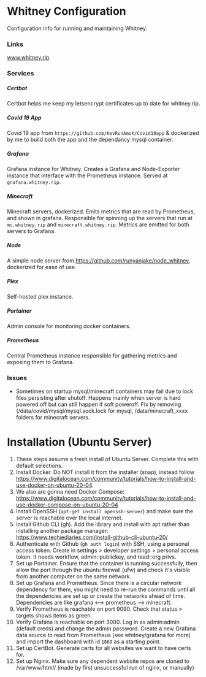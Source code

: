 # Whitney Configuration

Configuration info for running and maintaining Whitney.

### Links

www.whitney.rip

### Services

##### Certbot

Certbot helps me keep my letsencrypt certificates up to date for whitney.rip.

##### Covid 19 App

Covid 19 app from `https://github.com/KevRunAmok/Covid19app` & dockerized by me to build both the app and the dependancy mysql container.

##### Grafana

Grafana instance for Whitney. Creates a Grafana and Node-Exporter instance that interface with the Prometheus instance. 
Served at `grafana.whitney.rip`.

##### Minecraft

Minecraft servers, dockerized. Emits metrics that are read by Prometheus, and shown in grafana. Responsible for spinning up the servers that run at `mc.whitney.rip` and `minecraft.whitney.rip`. Metrics are emitted for both servers to Grafana.

##### Node

A simple node server from https://github.com/runyanjake/node_whitney, dockerized for ease of use.

##### Plex

Self-hosted plex instance.

##### Portainer

Admin console for monitoring docker containers.

##### Prometheus

Central Prometheus instance responsible for gathering metrics and exposing them to Grafana.


### Issues

- Sometimes on startup mysql/minecraft containers may fail due to lock files persisting after shutoff. Happens mainly when server is hard powered off but can still happen if soft poweroff. Fix by removing (/data/covid/mysql/mysql.sock.lock for mysql, /data/minecraft_xxxx folders for minecraft servers.


# Installation (Ubuntu Server)

1. These steps assume a fresh install of Ubuntu Server. Complete this with default selections.
2. Install Docker. Do NOT install it from the installer (snap), instead follow https://www.digitalocean.com/community/tutorials/how-to-install-and-use-docker-on-ubuntu-20-04. 
3. We also are gonna need Docker Compose: https://www.digitalocean.com/community/tutorials/how-to-install-and-use-docker-compose-on-ubuntu-20-04
4. Install OpenSSH (`apt-get install openssh-server`) and make sure the server is reachable over the local internet. 
5. Install Github CLI (gh). Add the library and install with apt rather than installing another package manager: https://www.techiediaries.com/install-github-cli-ubuntu-20/
6. Authenticate with Github (`gh auth login`) with SSH, using a personal access token. Create in settings > developer settings > personal access token. It needs workflow, admin::publickey, and read::org privs.
7. Set up Portainer. Ensure that the container is running successfully, then allow the port through the ubuntu firewall (ufw) and check it's visible from another computer on the same network.
8. Set up Grafana and Prometheus. Since there is a circular network dependency for them, you might need to re-run the commands until all the dependencies are set up or create the networks ahead of time. Dependencies are like grafana <--> prometheus --> minecraft. 
9. Verify Prometheus is reachable on port 9090. Check that status > targets shows items as green.
10. Verify Grafana is reachable on port 3000. Log in as admin:admin (default creds) and change the admin password. Create a new Grafana data source to read from Prometheus (see whitney/grafana for more) and import the dashboard with id `1860` as a starting point.
11. Set up CertBot. Generate certs for all websites we want to have certs for.
12. Set up Nginx. Make sure any dependent website repos are cloned to /var/www/html/ (made by first unsuccessful run of nginx, or manually)
